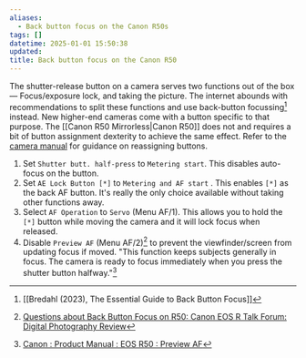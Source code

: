 ```yaml
---
aliases:
  - Back button focus on the Canon R50s
tags: []
datetime: 2025-01-01 15:50:38
updated: 
title: Back button focus on the Canon R50
---
```

The shutter-release button on a camera serves two functions out of the box— Focus/exposure lock, and taking the picture. The internet abounds with recommendations to split these functions and use back-button focussing[^1] instead. New higher-end cameras come with a button specific to that purpose. The [[Canon R50 Mirrorless|Canon R50]] does not and requires a bit of button assignment dexterity to achieve the same effect. Refer to the [camera manual](https://cam.start.canon/en/C011/manual/html/UG-10_Custom_0030.html) for guidance on reassigning buttons.

1. Set `Shutter butt. half-press` to `Metering start`. This disables auto-focus on the button.
2. Set `AE Lock Button [*]` to `Metering and AF start` . This enables `[*]`  as the back AF button. It's really the only choice available without taking other functions away.
3. Select `AF Operation` to `Servo` (Menu AF/1). This allows you to hold the `[*]` button while moving the camera and it will lock focus when released.
4. Disable `Preview AF` (Menu AF/2)[^2] to prevent the viewfinder/screen from updating focus if moved. "This function keeps subjects generally in focus. The camera is ready to focus immediately when you press the shutter button halfway."[^3]

[^1]: [[Bredahl (2023), The Essential Guide to Back Button Focus]]
[^2]: [Questions about Back Button Focus on R50: Canon EOS R Talk Forum: Digital Photography Review](https://www.dpreview.com/forums/thread/4714976#forum-post-67072182)
[^3]: [Canon : Product Manual : EOS R50 : Preview AF](https://cam.start.canon/en/C011/manual/html/UG-06_AF-Drive_0070.html)